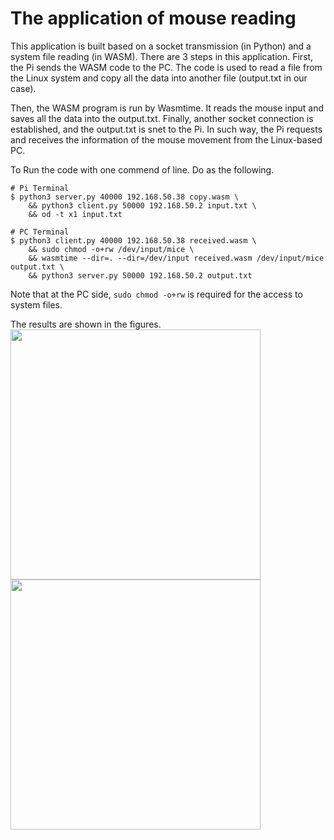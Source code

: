 # The application of mouse reading

This application is built based on a socket transmission (in Python) and a system file reading (in WASM). There are 3 steps in this application. First, the Pi sends the WASM code to the PC. The code is used to read a file from the Linux system and copy all the data into  another file (output.txt in our case).

Then, the WASM program is run by Wasmtime. It reads the mouse input and saves all the data into the output.txt. Finally, another socket connection is established, and the output.txt is snet to the Pi. In such way, the Pi requests and receives the information of the mouse movement from the Linux-based PC.

To Run the code with one commend of line. Do as the following.

```
# Pi Terminal
$ python3 server.py 40000 192.168.50.38 copy.wasm \
    && python3 client.py 50000 192.168.50.2 input.txt \
    && od -t x1 input.txt

# PC Terminal
$ python3 client.py 40000 192.168.50.38 received.wasm \
    && sudo chmod -o+rw /dev/input/mice \
    && wasmtime --dir=. --dir=/dev/input received.wasm /dev/input/mice output.txt \
    && python3 server.py 50000 192.168.50.2 output.txt
```

Note that at the PC side, `sudo chmod -o+rw` is required for the access to system files.

The results are shown in the figures.
<img src="https://github.com/liux120/ECE202_WASM/blob/master/Application/mouse_read_pi.png" width="400">
<img src="https://github.com/liux120/ECE202_WASM/blob/master/Application/mouse_read_linux.png" width="400">
